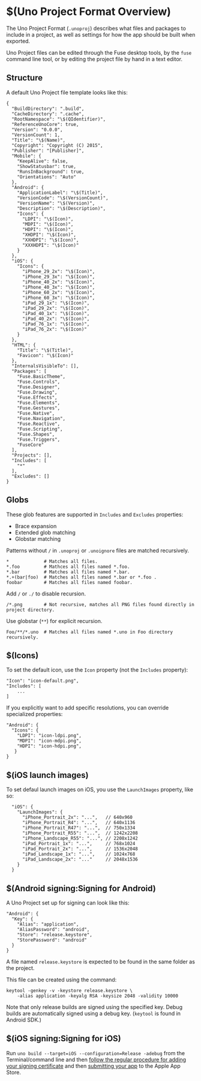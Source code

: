 # $(Uno Project Format Overview)

The Uno Project Format (`.unoproj`) describes what files and packages to include in a project, as well as settings for how the 
app should be built when exported.

Uno Project files can be edited through the Fuse desktop tools, by the `fuse` command line tool, or by editing the project file by hand
in a text editor.

## Structure

A default Uno Project file template looks like this:

    {
      "BuildDirectory": ".build",
      "CacheDirectory": ".cache",
      "RootNamespace": "\$(QIdentifier)",
      "ReferenceUnoCore": true,
      "Version": "0.0.0",
      "VersionCount": 1,
      "Title": "\$(Name)",
      "Copyright": "Copyright (C) 2015",
      "Publisher": "[Publisher]",
      "Mobile": {
        "KeepAlive": false,
        "ShowStatusbar": true,
        "RunsInBackground": true,
        "Orientations": "Auto"
      },
      "Android": {
        "ApplicationLabel": "\$(Title)",
        "VersionCode": "\$(VersionCount)",
        "VersionName": "\$(Version)",
        "Description": "\$(Description)",
        "Icons": {
          "LDPI": "\$(Icon)",
          "MDPI": "\$(Icon)",
          "HDPI": "\$(Icon)",
          "XHDPI": "\$(Icon)",
          "XXHDPI": "\$(Icon)",
          "XXXHDPI": "\$(Icon)"
        }
      },
      "iOS": {
        "Icons": {
          "iPhone_29_2x": "\$(Icon)",
          "iPhone_29_3x": "\$(Icon)",
          "iPhone_40_2x": "\$(Icon)",
          "iPhone_40_3x": "\$(Icon)",
          "iPhone_60_2x": "\$(Icon)",
          "iPhone_60_3x": "\$(Icon)",
          "iPad_29_1x": "\$(Icon)",
          "iPad_29_2x": "\$(Icon)",
          "iPad_40_1x": "\$(Icon)",
          "iPad_40_2x": "\$(Icon)",
          "iPad_76_1x": "\$(Icon)",
          "iPad_76_2x": "\$(Icon)"
        }
      },
      "HTML": {
        "Title": "\$(Title)",
        "Favicon": "\$(Icon)"
      },
      "InternalsVisibleTo": [],
      "Packages": [
        "Fuse.BasicTheme",
        "Fuse.Controls",
        "Fuse.Designer",
        "Fuse.Drawing",
        "Fuse.Effects",
        "Fuse.Elements",
        "Fuse.Gestures",
        "Fuse.Native",
        "Fuse.Navigation",
        "Fuse.Reactive",
        "Fuse.Scripting",
        "Fuse.Shapes",
        "Fuse.Triggers",
        "FuseCore"
      ],
      "Projects": [],
      "Includes": [
        "*"
      ],
      "Excludes": []
    }

## Globs
 
These glob features are supported in `Includes` and `Excludes` properties:

- Brace expansion
- Extended glob matching
- Globstar matching

Patterns without `/` in `.unoproj` or `.unoignore` files are matched recursively.

    *             # Matches all files.
    *.foo         # Mathces all files named *.foo.
    *.bar         # Matches all files named *.bar.
    *.+(bar|foo)  # Matches all files named *.bar or *.foo .
    foobar        # Matches all files named foobar.

Add `/` or `./` to disable recursion.

    /*.png        # Not recursive, matches all PNG files found directly in project directory.

Use globstar (`**`) for explicit recursion.

    Foo/**/*.uno  # Matches all files named *.uno in Foo directory recursively.

## $(Icons)

To set the default icon, use the `Icon` property (not the `Includes` property):

```
"Icon": "icon-default.png",
"Includes": [
	...
]
```

If you explicitly want to add specific resolutions, you can override specialized properties:

```
"Android": {
  "Icons": {
    "LDPI": "icon-ldpi.png",
    "MDPI": "icon-mdpi.png",
    "HDPI": "icon-hdpi.png",
   }
}
```

## $(iOS launch images)

To set defaul launch images on iOS, you use the `LaunchImages` property, like so:

```
  "iOS": {
    "LaunchImages": {
      "iPhone_Portrait_2x": "...",   // 640x960
      "iPhone_Portrait_R4": "...",   // 640x1136
      "iPhone_Portrait_R47": "...",  // 750x1334
      "iPhone_Portrait_R55": "...",  // 1242x2208
      "iPhone_Landscape_R55": "...", // 2208x1242
      "iPad_Portrait_1x": "...",     // 768x1024
      "iPad_Portrait_2x": "...",     // 1536x2048
      "iPad_Landscape_1x": "...",    // 1024x768
      "iPad_Landscape_2x": "..."     // 2048x1536
    }
  }
```

## $(Android signing:Signing for Android)

A Uno Project set up for signing can look like this:

    "Android": {
      "Key": {
        "Alias": "application",
        "AliasPassword": "android",
        "Store": "release.keystore",
        "StorePassword": "android"
      }
    }

A file named `release.keystore` is expected to be found in the same folder as the project.

This file can be created using the command:

    keytool -genkey -v -keystore release.keystore \
        -alias application -keyalg RSA -keysize 2048 -validity 10000

Note that only release builds are signed using the specified key. Debug builds are automatically signed using a debug key.
(`keytool` is found in Android SDK.)

## $(iOS signing:Signing for iOS)

Run `uno build --target=iOS --configuration=Release -adebug` from the Terminal/command line and then [follow the regular procedure for adding your signing certificate](https://developer.apple.com/library/ios/documentation/IDEs/Conceptual/AppDistributionGuide/ConfiguringYourApp/ConfiguringYourApp.html#//apple_ref/doc/uid/TP40012582-CH28-SW1) and then [submitting your app](https://developer.apple.com/library/ios/documentation/LanguagesUtilities/Conceptual/iTunesConnect_Guide/Chapters/SubmittingTheApp.html#//apple_ref/doc/uid/TP40011225-CH33) to the Apple App Store.
